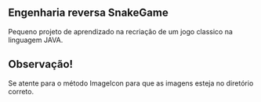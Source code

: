 ## Engenharia reversa SnakeGame

Pequeno projeto de aprendizado na recriação de um jogo classico na linguagem JAVA.

## Observação!

Se atente para o método ImageIcon para que as imagens esteja no diretório correto.
